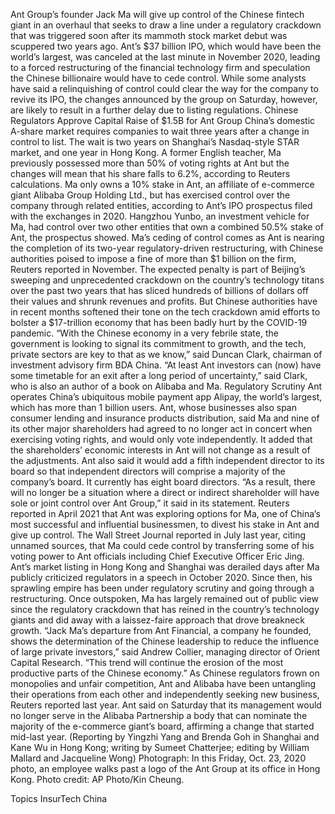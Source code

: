 Ant Group’s founder Jack Ma will give up control of the Chinese fintech giant in an overhaul that seeks to draw a line under a regulatory crackdown that was triggered soon after its mammoth stock market debut was scuppered two years ago.
Ant’s $37 billion IPO, which would have been the world’s largest, was canceled at the last minute in November 2020, leading to a forced restructuring of the financial technology firm and speculation the Chinese billionaire would have to cede control.
While some analysts have said a relinquishing of control could clear the way for the company to revive its IPO, the changes announced by the group on Saturday, however, are likely to result in a further delay due to listing regulations.
Chinese Regulators Approve Capital Raise of $1.5B for Ant Group
China’s domestic A-share market requires companies to wait three years after a change in control to list. The wait is two years on Shanghai’s Nasdaq-style STAR market, and one year in Hong Kong.
A former English teacher, Ma previously possessed more than 50% of voting rights at Ant but the changes will mean that his share falls to 6.2%, according to Reuters calculations.
Ma only owns a 10% stake in Ant, an affiliate of e-commerce giant Alibaba Group Holding Ltd., but has exercised control over the company through related entities, according to Ant’s IPO prospectus filed with the exchanges in 2020.
Hangzhou Yunbo, an investment vehicle for Ma, had control over two other entities that own a combined 50.5% stake of Ant, the prospectus showed.
Ma’s ceding of control comes as Ant is nearing the completion of its two-year regulatory-driven restructuring, with Chinese authorities poised to impose a fine of more than $1 billion on the firm, Reuters reported in November.
The expected penalty is part of Beijing’s sweeping and unprecedented crackdown on the country’s technology titans over the past two years that has sliced hundreds of billions of dollars off their values and shrunk revenues and profits.
But Chinese authorities have in recent months softened their tone on the tech crackdown amid efforts to bolster a $17-trillion economy that has been badly hurt by the COVID-19 pandemic.
“With the Chinese economy in a very febrile state, the government is looking to signal its commitment to growth, and the tech, private sectors are key to that as we know,” said Duncan Clark, chairman of investment advisory firm BDA China.
“At least Ant investors can (now) have some timetable for an exit after a long period of uncertainty,” said Clark, who is also an author of a book on Alibaba and Ma.
Regulatory Scrutiny
Ant operates China’s ubiquitous mobile payment app Alipay, the world’s largest, which has more than 1 billion users.
Ant, whose businesses also span consumer lending and insurance products distribution, said Ma and nine of its other major shareholders had agreed to no longer act in concert when exercising voting rights, and would only vote independently.
It added that the shareholders’ economic interests in Ant will not change as a result of the adjustments.
Ant also said it would add a fifth independent director to its board so that independent directors will comprise a majority of the company’s board. It currently has eight board directors.
“As a result, there will no longer be a situation where a direct or indirect shareholder will have sole or joint control over Ant Group,” it said in its statement.
Reuters reported in April 2021 that Ant was exploring options for Ma, one of China’s most successful and influential businessmen, to divest his stake in Ant and give up control.
The Wall Street Journal reported in July last year, citing unnamed sources, that Ma could cede control by transferring some of his voting power to Ant officials including Chief Executive Officer Eric Jing.
Ant’s market listing in Hong Kong and Shanghai was derailed days after Ma publicly criticized regulators in a speech in October 2020. Since then, his sprawling empire has been under regulatory scrutiny and going through a restructuring.
Once outspoken, Ma has largely remained out of public view since the regulatory crackdown that has reined in the country’s technology giants and did away with a laissez-faire approach that drove breakneck growth.
“Jack Ma’s departure from Ant Financial, a company he founded, shows the determination of the Chinese leadership to reduce the influence of large private investors,” said Andrew Collier, managing director of Orient Capital Research.
“This trend will continue the erosion of the most productive parts of the Chinese economy.”
As Chinese regulators frown on monopolies and unfair competition, Ant and Alibaba have been untangling their operations from each other and independently seeking new business, Reuters reported last year.
Ant said on Saturday that its management would no longer serve in the Alibaba Partnership a body that can nominate the majority of the e-commerce giant’s board, affirming a change that started mid-last year.
(Reporting by Yingzhi Yang and Brenda Goh in Shanghai and Kane Wu in Hong Kong; writing by Sumeet Chatterjee; editing by William Mallard and Jacqueline Wong)
Photograph: In this Friday, Oct. 23, 2020 photo, an employee walks past a logo of the Ant Group at its office in Hong Kong. Photo credit: AP Photo/Kin Cheung.

Topics
InsurTech
China

